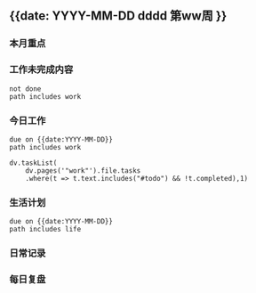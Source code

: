 
## {{date: YYYY-MM-DD dddd 第ww周 }}

### 本月重点

### 工作未完成内容
```tasks
not done
path includes work
```


### 今日工作


```tasks
due on {{date:YYYY-MM-DD}}
path includes work
```

```dataviewjs
dv.taskList(
    dv.pages('"work"').file.tasks
    .where(t => t.text.includes("#todo") && !t.completed),1)
```




### 生活计划
```tasks
due on {{date:YYYY-MM-DD}}
path includes life
```




### 日常记录




### 每日复盘




